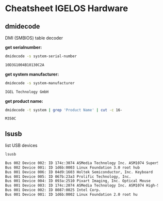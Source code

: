 # Cheatsheet IGELOS Hardware

## dmidecode

DMI (SMBIOS) table decoder

**get serialnumber:**

```bash linenums="1"
dmidecode -s system-serial-number
```

```bash linenums="1"
10D3G1004B10130C2A
```

**get system manufacturer:**

```bash linenums="1"
dmidecode -s system-manufacturer
```

```bash linenums="1"
IGEL Technology GmbH
```

**get product name:**

```bash linenums="1"
dmidecode -t system | grep 'Product Name' | cut -c 16-
```

```bash linenums="1"
M350C
```

## lsusb

list USB devices

```bash linenums="1"
lsusb
```

```bash linenums="1"
Bus 002 Device 002: ID 174c:3074 ASMedia Technology Inc. ASM1074 SuperSpeed hub
Bus 002 Device 001: ID 1d6b:0003 Linux Foundation 3.0 root hub
Bus 001 Device 006: ID 04d9:1603 Holtek Semiconductor, Inc. Keyboard
Bus 001 Device 005: ID 067b:23a3 Prolific Technology, Inc.
Bus 001 Device 004: ID 093a:2510 Pixart Imaging, Inc. Optical Mouse
Bus 001 Device 003: ID 174c:2074 ASMedia Technology Inc. ASM1074 High-Speed hub
Bus 001 Device 002: ID 8087:0025 Intel Corp.
Bus 001 Device 001: ID 1d6b:0002 Linux Foundation 2.0 root hu
```
